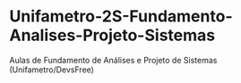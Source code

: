 # Unifametro-2S-Fundamento-Analises-Projeto-Sistemas
Aulas de Fundamento de Análises e Projeto de Sistemas (Unifametro/DevsFree)
